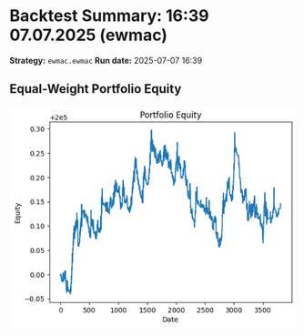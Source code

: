 # Backtest Summary: 16:39 07.07.2025 (ewmac)
**Strategy:** `ewmac.ewmac`
**Run date:** 2025-07-07 16:39

## Equal-Weight Portfolio Equity
![Portfolio Equity](portfolio/portfolio_equity.png)
